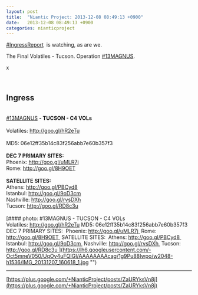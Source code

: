 ```yaml
---
layout: post
title:  "Niantic Project: 2013-12-08 08:49:13 +0900"
date:   2013-12-08 08:49:13 +0900
categories: nianticproject
---
```

[#IngressReport](https://plus.google.com/s/%23IngressReport "")  is watching, as are we.

The Final Volatiles - Tucson. Operation [#13MAGNUS](https://plus.google.com/s/%2313MAGNUS "").

x<div class="shared"><br /><h2>Ingress</h2><br /><a rel="nofollow" class="ot-hashtag" href="https://plus.google.com/s/%2313MAGNUS">#13MAGNUS</a> <b>- TUCSON - C4 VOLs</b> <br /><br />Volatiles: <a href="http://goo.gl/hR2eTu" class="ot-anchor">http://goo.gl/hR2eTu</a><br /><br />MD5: 06e12ff35b14c83f256abb7e60b357f3<br /><br /><b>DEC 7 PRIMARY SITES:</b> <br />Phoenix: <a href="http://goo.gl/uMLR7j" class="ot-anchor">http://goo.gl/uMLR7j</a> <br />Rome: <a href="http://goo.gl/8H9OET" class="ot-anchor">http://goo.gl/8H9OET</a> <br /><br /><b>SATELLITE SITES:</b> <br />Athens: <a href="http://goo.gl/PBCyd8" class="ot-anchor">http://goo.gl/PBCyd8</a> <br />Istanbul: <a href="http://goo.gl/9oD3cm" class="ot-anchor">http://goo.gl/9oD3cm</a> <br />Nashville: <a href="http://goo.gl/rvsDXh" class="ot-anchor">http://goo.gl/rvsDXh</a> <br />Tucson: <a href="http://goo.gl/RD8c3u" class="ot-anchor">http://goo.gl/RD8c3u</a> <br /><br /></div>
[#### photo: #13MAGNUS - TUCSON - C4 VOLs 
Volatiles: http://goo.gl/hR2eTu
MD5: 06e12ff35b14c83f256abb7e60b357f3
DEC 7 PRIMARY SITES: 
Phoenix: http://goo.gl/uMLR7j 
Rome: http://goo.gl/8H9OET 
SATELLITE SITES: 
Athens: http://goo.gl/PBCyd8 
Istanbul: http://goo.gl/9oD3cm 
Nashville: http://goo.gl/rvsDXh 
Tucson: http://goo.gl/RD8c3u ](https://lh6.googleusercontent.com/-Oct5mneV050/UqOy4uFQIGI/AAAAAAAAcag/1g9Pu88Iwpo/w2048-h1536/IMG_20131207_160618_1.jpg "")
- - -
[https://plus.google.com/+NianticProject/posts/ZaURYksVn8j](https://plus.google.com/+NianticProject/posts/ZaURYksVn8j)
